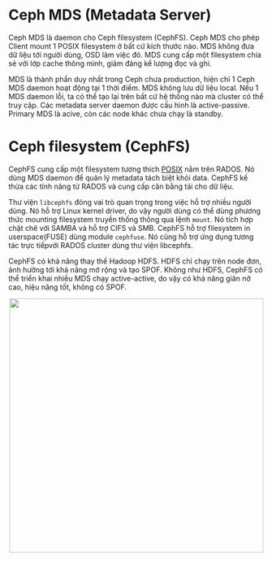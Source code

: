 # Ceph MDS (Metadata Server)
Ceph MDS là daemon cho Ceph filesystem (CephFS). Ceph MDS cho phép Client mount 1 POSIX filesystem ở bất cứ kích thước nào. MDS không đưa dữ liệu tới người dùng, OSD làm việc đó. MDS cung cấp một filesystem chia sẻ với lớp cache thông minh, giảm đáng kể lượng đọc và ghi.

MDS là thành phần duy nhất trong Ceph chưa production, hiện chỉ 1 Ceph MDS daemon hoạt động tại 1 thời điểm. MDS không lưu dữ liệu local. Nếu 1 MDS daemon lỗi, ta có thể tạo lại trên bất cứ hệ thống nào mà cluster có thể truy cập. Các metadata server daemon được cấu hình là active-passive. Primary MDS là acive, còn các node khác chưa chạy là standby.

# Ceph filesystem (CephFS)

CephFS cung cấp một filesystem tương thích [POSIX]() nằm trên RADOS. Nó dùng MDS daemon để quản lý metadata tách biệt khỏi data. CephFS kế thừa các tính năng từ RADOS và cung cấp cân bằng tải cho dữ liệu.

Thư viện `libcephfs` đóng vai trò quan trọng trong việc hỗ trợ nhiều người dùng. Nó hỗ trợ Linux kernel driver, do vậy người dùng có thể dùng phương thức mounting filesystem truyền thống thông qua lệnh `mount`. Nó tích hợp chặt chẽ với SAMBA và hỗ trợ CIFS và SMB. CephFS hỗ trợ filesystem in userspace(FUSE) dùng module `cephfuse`. Nó cũng hỗ trợ ứng dụng tương tác trực tiếpvới RADOS cluster dùng thư viện libcephfs.

CephFS có khả năng thay thế Hadoop HDFS. HDFS chỉ chạy trên node đơn, ảnh hưởng tới khả năng mở rộng và tạo SPOF. Không như HDFS, CephFS có thể triển khai nhiều MDS chạy active-active, do vậy có khả năng giãn nở cao, hiệu năng tốt, không có SPOF. 

<p align="center">
<img src="https://user-images.githubusercontent.com/79830542/184800329-35842f4e-18ff-4a10-9309-2b1c9f67db38.png" width="500">
</p>

